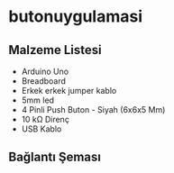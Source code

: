 # butonuygulamasi
<h2>Malzeme Listesi</h2>
  <ul>
    <li>Arduino Uno</li>
    <li>Breadboard</li>
    <li>Erkek erkek jumper kablo</li>
    <li>5mm led</li>
    <li>4 Pinli Push Buton - Siyah (6x6x5 Mm)</li>
    <li>10 kΩ Direnç</li>
    <li>USB Kablo</li>
</ul>
  
  
<h2> Bağlantı Şeması </h2>

